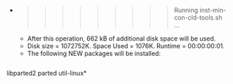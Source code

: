 * >>>>>>>>> Running inst-min-con-cld-tools.sh ...
  * After this operation, 662 kB of additional disk space will be used.
  * Disk size = 1072752K. Space Used = 1076K. Runtime = 00:00:00:01.
  * The following NEW packages will be installed:
  ```bash
libparted2 parted util-linux*
  ```
